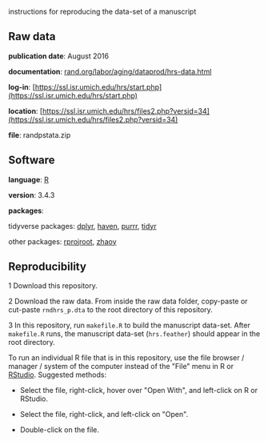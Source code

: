 instructions for reproducing the data-set of a manuscript

## Raw data

**publication date**: August 2016

**documentation**: [rand.org/labor/aging/dataprod/hrs-data.html](https://www.rand.org/labor/aging/dataprod/hrs-data.html)

**log-in**: [https://ssl.isr.umich.edu/hrs/start.php](https://ssl.isr.umich.edu/hrs/start.php)

**location**: [https://ssl.isr.umich.edu/hrs/files2.php?versid=34](https://ssl.isr.umich.edu/hrs/files2.php?versid=34)

**file**: randpstata.zip

## Software

**language**: [R](https://www.r-project.org)

**version**: 3.4.3

**packages**:

tidyverse packages: [dplyr](https://mran.microsoft.com/package/dplyr), [haven](https://mran.microsoft.com/package/haven), [purrr](https://mran.microsoft.com/package/purrr), [tidyr](https://mran.revolutionanalytics.com/package/tidyr)

other packages: [rprojroot](https://mran.microsoft.com/package/rprojroot), [zhaoy](https://github.com/zhaoy/zhaoy)

## Reproducibility

1 Download this repository.

2 Download the raw data. From inside the raw data folder, copy-paste or cut-paste `rndhrs_p.dta` to the root directory of this repository.

3 In this repository, run `makefile.R` to build the manuscript data-set. After `makefile.R` runs, the manuscript data-set (`hrs.feather`) should appear in the root directory.

To run an individual R file that is in this repository, use the file browser / manager / system of the computer instead of the "File" menu in R or [RStudio](https://www.rstudio.com). Suggested methods:

* Select the file, right-click, hover over "Open With", and left-click on R or RStudio.

* Select the file, right-click, and left-click on "Open".

* Double-click on the file.